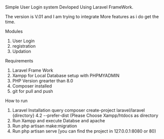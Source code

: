 Simple User Login system Devloped Using Laravel FrameWork.

The version is V.01 and I am trying to integrate More features as i do get the time. 

Modules 
1. User Login
2. registration
3. Updation

Requirements
 1. Laravel Frame Work
 2. Xampp for Local Database setup with PHPMYADMIN
 3. PHP Version grearter than 8.0
 4. Composer installed
 5. git for pull and push
 
 
 How to run
 
 1. Laravel Installation query
 composer create-project laravel/laravel {directory} 4.2 --prefer-dist
 (Please Choose Xampp/htdocs as directory
 2. Run Xampp and execute Databse and apache
 3. Run php artisan make:migration
 4. Run php artisan serve [you can find the project in 127.0.0.1:8080 or 80)
 
 
 
 
 
